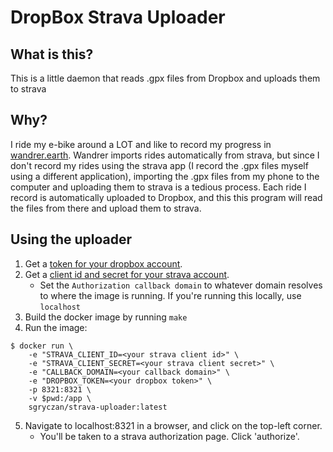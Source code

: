# DropBox Strava Uploader

## What is this?
This is a little daemon that reads .gpx files from Dropbox and uploads them to strava

## Why?
I ride my e-bike around a LOT and like to record my progress in [wandrer.earth](https://wandrer.earth). Wandrer imports rides automatically from strava, but since I don't record my rides using the strava app (I record the .gpx files myself using a different application), importing the .gpx files from my phone to the computer and uploading them to strava is a tedious process. Each ride I record is automatically uploaded to Dropbox, and this this program will read the files from there and upload them to strava.

## Using the uploader
1. Get a [token for your dropbox account](https://dropbox.tech/developers/generate-an-access-token-for-your-own-account).
2. Get a [client id and secret for your strava account](https://developers.strava.com/docs/getting-started/#account).
    * Set the `Authorization callback domain` to whatever domain resolves to where the image is running. If you're running this locally, use `localhost`
3. Build the docker image by running `make`
4. Run the image:
```
$ docker run \
    -e "STRAVA_CLIENT_ID=<your strava client id>" \
    -e "STRAVA_CLIENT_SECRET=<your strava client secret>" \
    -e "CALLBACK_DOMAIN=<your callback domain>" \
    -e "DROPBOX_TOKEN=<your dropbox token>" \
    -p 8321:8321 \
    -v $pwd:/app \
    sgryczan/strava-uploader:latest
```
5. Navigate to localhost:8321 in a browser, and click on the top-left corner.
    * You'll be taken to a strava authorization page. Click 'authorize'.
